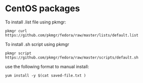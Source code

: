 # CentOS packages
  
To install .list file using pkmgr:  

```shell
pkmgr curl https://github.com/pkmgr/fedora/raw/master/lists/default.list
```

To install .sh script using pkmgr  

```shell
pkmgr script https://github.com/pkmgr/fedora/raw/master/scripts/default.sh
```  

use the following format to manual install:  

```shell
yum install -y $(cat saved-file.txt )
```
